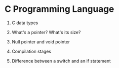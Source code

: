 # C Programming Language

1. C data types

2. What's a pointer? What's its size?

3. Null pointer and void pointer

4. Compilation stages

5. Difference between a switch and an if statement
